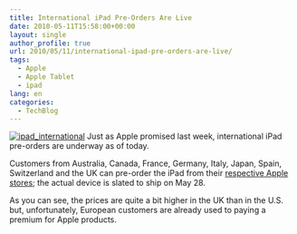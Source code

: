 ```yaml
---
title: International iPad Pre-Orders Are Live
date: 2010-05-11T15:58:00+00:00
layout: single
author_profile: true
url: 2010/05/11/international-ipad-pre-orders-are-live/
tags:
  - Apple
  - Apple Tablet
  - ipad
lang: en
categories: 
  - TechBlog
---
```

[![ipad_international](http://lh6.ggpht.com/_vaUVXcmC3OI/S-l3ntAyk4I/AAAAAAAACJY/SCXfKQfAaKY/ipad_international_thumb%5B4%5D.jpg?imgmax=800 "ipad_international")](http://lh4.ggpht.com/_vaUVXcmC3OI/S-l3lrBgWII/AAAAAAAACJU/cwInbMawwdw/s1600-h/ipad_international%5B6%5D.jpg) Just as Apple promised last week, international iPad pre-orders are underway as of today. 

Customers from Australia, Canada, France, Germany, Italy, Japan, Spain, Switzerland and the UK can pre-order the iPad from their [respective Apple stores](http://store.apple.com/uk/browse/home/shop_ipad/family/ipad); the actual device is slated to ship on May 28. 

As you can see, the prices are quite a bit higher in the UK than in the U.S. but, unfortunately, European customers are already used to paying a premium for Apple products.